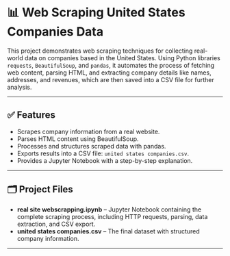 # 📊 Web Scraping United States Companies Data

This project demonstrates web scraping techniques for collecting real-world data on companies based in the United States. Using Python libraries `requests`, `BeautifulSoup`, and `pandas`, it automates the process of fetching web content, parsing HTML, and extracting company details like names, addresses, and revenues, which are then saved into a CSV file for further analysis.

---

## ✅ Features

- Scrapes company information from a real website.
- Parses HTML content using BeautifulSoup.
- Processes and structures scraped data with pandas.
- Exports results into a CSV file: `united states companies.csv`.
- Provides a Jupyter Notebook with a step-by-step explanation.

---

## 🗂️ Project Files

- **real site webscrapping.ipynb** – Jupyter Notebook containing the complete scraping process, including HTTP requests, parsing, data extraction, and CSV export.
- **united states companies.csv** – The final dataset with structured company information.

---
